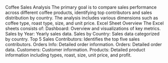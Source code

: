 Coffee Sales Analysis
The primary goal is to compare sales performance across different coffee products, identifying top contributors and sales distribution by country. The analysis includes various dimensions such as coffee type, roast type, size, and unit price.
Excel Sheet Overview
The Excel sheets consists of:
Dashboard: Overview and visualizations of key metrics.
Sales by Year: Yearly sales data.
Sales by Country: Sales data categorized by country.
Top 5 Sales Contributors: Identifies the top five sales contributors.
Orders Info: Detailed order information.
Orders: Detailed order data.
Customers: Customer information.
Products: Detailed product information including types, roast, size, unit price, and profit.
